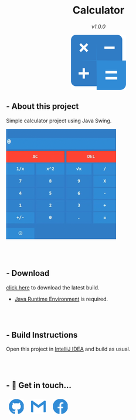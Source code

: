 <div align="center">
  <h1>Calculator</h1>
  <p><i>v1.0.0</i></p>
  <img src="/repo_res/logo.svg" alt="Calculator" height="150"/>
</div>

## - About this project
Simple calculator project using Java Swing.

<img src="/repo_res/overview.gif" alt="Overview" height="300"/>

<br></br>

## - Download
[click here](https://github.com/x00jahangir/Calculator/releases/download/v1.0.0/Calculator.jar) to download the latest build.
* [Java Runtime Environment](https://www.oracle.com/java/technologies/downloads/#java8-windows) is required.

<br></br>

## - Build Instructions
Open this project in [IntelliJ IDEA](https://www.jetbrains.com/idea/) and build as usual.

<br></br>

## - 💬 Get in touch...
[<img src='/repo_res/github_blue.svg' alt='github' height='40' style="vertical-align:top; margin:8px" align="center" >](https://github.com/x00jahangir) 
[<img src='/repo_res/gmail_blue.svg' alt='gmail' height='40' style="vertical-align:top; margin:8px" align="center" >](mailto:x00jahangir@gmail.com) 
[<img src='/repo_res/facebook_blue.svg' alt='facebook' height='40' style="vertical-align:top; margin:8px" align="center" >](https://fb.me/rocky.0x00)

